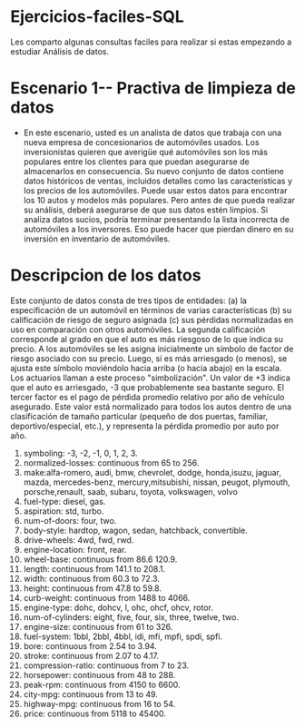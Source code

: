# Ejercicios-faciles-SQL

Les comparto algunas consultas faciles para realizar si estas empezando a estudiar Análisis de datos. 

# Escenario 1-- Practiva de limpieza de datos
- En este escenario, usted es un analista de datos que trabaja con una nueva empresa de concesionarios de automóviles usados. Los inversionistas quieren que averigüe qué automóviles son los más populares entre los clientes para que puedan asegurarse de almacenarlos en consecuencia.
Su nuevo conjunto de datos contiene datos históricos de ventas, incluidos detalles como las características y los precios de los automóviles. 
Puede usar estos datos para encontrar los 10 autos y modelos más populares. Pero antes de que pueda realizar su análisis, deberá asegurarse de que sus datos estén limpios. 
Si analiza datos sucios, podría terminar presentando la lista incorrecta de automóviles a los inversores. 
Eso puede hacer que pierdan dinero en su inversión en inventario de automóviles.

# Descripcion de los datos 
Este conjunto de datos consta de tres tipos de entidades: 
(a) la especificación de un automóvil en términos de varias características
(b) su calificación de riesgo de seguro asignada
(c) sus pérdidas normalizadas en uso en comparación con otros automóviles.
La segunda calificación corresponde al grado en que el auto es más riesgoso de lo que indica su precio. A los automóviles se les asigna inicialmente un símbolo de factor de riesgo asociado con su precio. Luego, si es más arriesgado (o menos), se ajusta este símbolo moviéndolo hacia arriba (o hacia abajo) en la escala. Los actuarios llaman a este proceso "simbolización". Un valor de +3 indica que el auto es arriesgado, -3 que probablemente sea bastante seguro.
El tercer factor es el pago de pérdida promedio relativo por año de vehículo asegurado. Este valor está normalizado para todos los autos dentro de una clasificación de tamaño particular (pequeño de dos puertas, familiar, deportivo/especial, etc.), y representa la pérdida promedio por auto por año.

1. symboling: -3, -2, -1, 0, 1, 2, 3.
2. normalized-losses: continuous from 65 to 256.
3. make:alfa-romero, audi, bmw, chevrolet, dodge, honda,isuzu, jaguar, mazda, mercedes-benz, mercury,mitsubishi, nissan, peugot, plymouth, porsche,renault, saab, subaru, toyota, volkswagen, volvo
4. fuel-type: diesel, gas.
5. aspiration: std, turbo.
6. num-of-doors: four, two.
7. body-style: hardtop, wagon, sedan, hatchback, convertible.
8. drive-wheels: 4wd, fwd, rwd.
9. engine-location: front, rear.
10. wheel-base: continuous from 86.6 120.9.
11. length: continuous from 141.1 to 208.1.
12. width: continuous from 60.3 to 72.3.
13. height: continuous from 47.8 to 59.8.
14. curb-weight: continuous from 1488 to 4066.
15. engine-type: dohc, dohcv, l, ohc, ohcf, ohcv, rotor.
16. num-of-cylinders: eight, five, four, six, three, twelve, two.
17. engine-size: continuous from 61 to 326.
18. fuel-system: 1bbl, 2bbl, 4bbl, idi, mfi, mpfi, spdi, spfi.
19. bore: continuous from 2.54 to 3.94.
20. stroke: continuous from 2.07 to 4.17.
21. compression-ratio: continuous from 7 to 23.
22. horsepower: continuous from 48 to 288.
23. peak-rpm: continuous from 4150 to 6600.
24. city-mpg: continuous from 13 to 49.
25. highway-mpg: continuous from 16 to 54.
26. price: continuous from 5118 to 45400.


  
  
